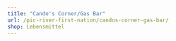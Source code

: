 ```yaml
---
title: "Cando's Corner/Gas Bar"
url: /pic-river-first-nation/candos-corner-gas-bar/
shop: Lebensmittel
---
```

